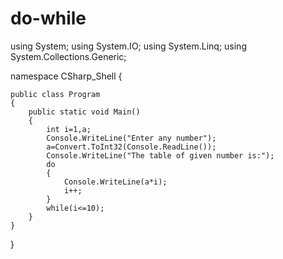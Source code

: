 # do-while
using System;
using System.IO;
using System.Linq;
using System.Collections.Generic;

namespace CSharp_Shell
{

    public class Program 
    {
        public static void Main()
        {
			int i=1,a;
			Console.WriteLine("Enter any number");
			a=Convert.ToInt32(Console.ReadLine());
			Console.WriteLine("The table of given number is:");
			do
			{
				Console.WriteLine(a*i);
				i++;
			}
			while(i<=10);
        }
    }
}
